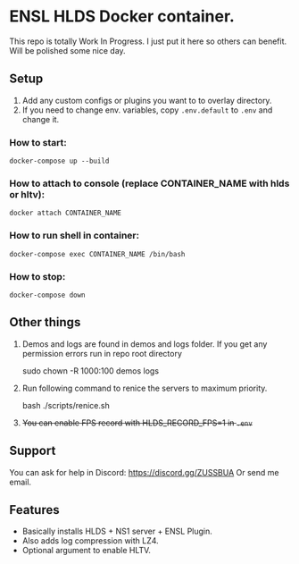 # ENSL HLDS Docker container.

This repo is totally Work In Progress. I just put it here so others can benefit. Will be polished some nice day.

## Setup

1. Add any custom configs or plugins you want to to overlay directory.
1. If you need to change env. variables, copy `.env.default` to `.env` and change it.

### How to start:

    docker-compose up --build

### How to attach to console (replace CONTAINER_NAME with hlds or hltv):

    docker attach CONTAINER_NAME

### How to run shell in container:

    docker-compose exec CONTAINER_NAME /bin/bash

### How to stop:

    docker-compose down

## Other things

1. Demos and logs are found in demos and logs folder. If you get any permission errors run in repo root directory

    sudo chown -R 1000:100 demos logs

1. Run following command to renice the servers to maximum priority.

    bash ./scripts/renice.sh

1. ~~You can enable FPS record with HLDS_RECORD_FPS=1 in `.env`~~

## Support

You can ask for help in Discord: https://discord.gg/ZUSSBUA
Or send me email.

## Features

* Basically installs HLDS + NS1 server + ENSL Plugin.
* Also adds log compression with LZ4.
* Optional argument to enable HLTV.
